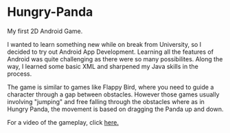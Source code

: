 # Hungry-Panda

My first 2D Android Game. 

I wanted to learn something new while on break from University, so I decided to try out Android App Development. Learning all the features of Android was quite challenging as there were so many possibilites. Along the way, I learned some basic XML and sharpened my Java skills in the process.

The game is similar to games like Flappy Bird, where you need to guide a character through a gap between obstacles. However those games usually involving "jumping" and free falling through the obstacles where as in Hungry Panda, the movement is based on dragging the Panda up and down.  

For a video of the gameplay, click [here.](https://i.giphy.com/media/IdIK4YnwOd39npY2Da/source.mp4)
